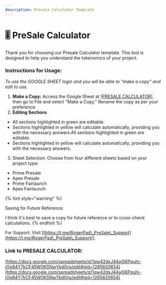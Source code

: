 ```yaml
---
description: Presale Calculator Template
---
```


# 🎚️ PreSale Calculator

Thank you for choosing our Presale Calculator template. This tool is designed to help you understand the tokenomics of your project.

### Instructions for Usage:

_To use the GOOGLE SHEET login and you will be able to "make a copy" and edit to use._

1. **Make a Copy:** Access the Google Sheet at \[[PRESALE CALCULATOR](https://docs.google.com/spreadsheets/d/1qw42dxJ44ajS6Pquhi-jOg84Y7kCF45W0KSNwYkd0ns/edit#gid=1285820654)], then go to File and select "Make a Copy." Rename the copy as per your preference.
2. **Editing Sections**

* All sections highlighted in green are editable.
* Sections highlighted in yellow will calculate automatically, providing you with the necessary answers.All sections highlighted in green are editable.
* Sections highlighted in yellow will calculate automatically, providing you with the necessary answers.

3. Sheet Selection: Choose from four different sheets based on your project type:

* Prime Presale
* Apex Presale
* Prime Fairlaunch
* Apex Fairlaunch

{% hint style="warning" %}


Saving for Future Reference:

I think it's best to save a copy for future reference or to cross-check calculations.
{% endhint %}

For Support: Visit \[[https://t.me/RogerPad\_PreSale\_Support](https://t.me/RogerPad\_PreSale\_Support)].

### Link to PRESALE CALCULATOR:

[https://docs.google.com/spreadsheets/d/1qw42dxJ44ajS6Pquhi-jOg84Y7kCF45W0KSNwYkd0ns/edit#gid=1285820654](https://docs.google.com/spreadsheets/d/1qw42dxJ44ajS6Pquhi-jOg84Y7kCF45W0KSNwYkd0ns/edit#gid=1285820654)
